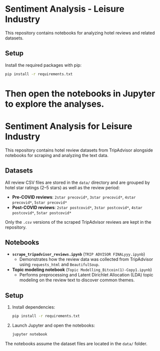 
# Sentiment Analysis - Leisure Industry

This repository contains notebooks for analyzing hotel reviews and related datasets.

## Setup

Install the required packages with pip:

```bash
pip install -r requirements.txt
```

Then open the notebooks in Jupyter to explore the analyses.
=======
# Sentiment Analysis for Leisure Industry

This repository contains hotel review datasets from TripAdvisor alongside notebooks for scraping and analyzing the text data.

## Datasets

All review CSV files are stored in the `data/` directory and are grouped by hotel star ratings (2–5 stars) as well as the review period:

- **Pre-COVID reviews**: `2star precovid*`, `3star precovid*`, `4star precovid*`, `5star precovid*`
- **Post-COVID reviews**: `2star postcovid*`, `3star postcovid*`, `4star postcovid*`, `5star postcovid*`

Only the `.csv` versions of the scraped TripAdvisor reviews are kept in the repository.

## Notebooks

- **`scrape_tripadvisor_reviews.ipynb`** (`TRIP ADVISOR FINALyyy.ipynb`)
  - Demonstrates how the review data was collected from TripAdvisor using `requests_html` and `BeautifulSoup`.
- **Topic modeling notebook** (`Topic Modelling_Bitcoin(1)-Copy1.ipynb`)
  - Performs preprocessing and Latent Dirichlet Allocation (LDA) topic modeling on the review text to discover common themes.

## Setup

1. Install dependencies:

   ```bash
   pip install -r requirements.txt
   ```

2. Launch Jupyter and open the notebooks:

   ```bash
   jupyter notebook
   ```

The notebooks assume the dataset files are located in the `data/` folder.
